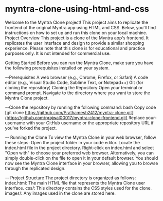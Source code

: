 # myntra-clone-using-html-and-css

Welcome to the Myntra Clone project! This project aims to replicate the frontend of the original Myntra app using HTML and CSS. Below, you'll find instructions on how to set up and run this clone on your local machine.
Project Overview
This project is a clone of the Myntra app's frontend. It replicates the user interface and design to provide a similar shopping experience. Please note that this clone is for educational and practice purposes only. It is not intended for commercial use.

Getting Started
Before you can run the Myntra Clone, make sure you have the following prerequisites installed on your system.

--Prerequisites
A web browser (e.g., Chrome, Firefox, or Safari)
A code editor (e.g., Visual Studio Code, Sublime Text, or Notepad++)
Git (for cloning the repository)
Cloning the Repository
Open your terminal or command prompt.
Navigate to the directory where you want to store the Myntra Clone project.

--Clone the repository by running the following command:
bash
Copy code
[git clone https://github.com/Prathamesh2412/myntra-clone.git](https://github.com/prajwal00017/myntra-clone-frontend.git)
Replace your-username with your GitHub username or the appropriate repository URL if you've forked the project.

-- Running the Clone
To view the Myntra Clone in your web browser, follow these steps:
Open the project folder in your code editor.
Locate the index.html file in the project directory.
Right-click on index.html and select "Open with" to choose your preferred web browser. Alternatively, you can simply double-click on the file to open it in your default browser.
You should now see the Myntra Clone interface in your browser, allowing you to browse through the replicated design.

-- Project Structure
The project directory is organized as follows:
index.html: The main HTML file that represents the Myntra Clone user interface.
css/: This directory contains the CSS styles used for the clone.
images/: Any images used in the clone are stored here.
